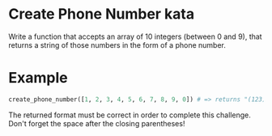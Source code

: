# Create Phone Number kata

Write a function that accepts an array of 10 integers (between 0 and 9), that returns a string of those numbers in the form of a phone number.

# Example

```python
create_phone_number([1, 2, 3, 4, 5, 6, 7, 8, 9, 0]) # => returns "(123) 456-7890"
```

The returned format must be correct in order to complete this challenge.
Don't forget the space after the closing parentheses!
